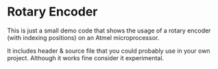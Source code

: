 # Rotary Encoder

This is just a small demo code that shows the usage of a rotary encoder (with
indexing positions) on an Atmel microprocessor. 

It includes header & source file that you could probably use in your own 
project. Although it works fine consider it experimental. 
